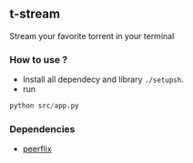 ## t-stream 
Stream your favorite torrent in your terminal

### How to use ?
- Install all dependecy and library `./setupsh`.
- run 
```python
python src/app.py
```

### Dependencies
- [peerflix](https://github.com/mafintosh/peerflix)